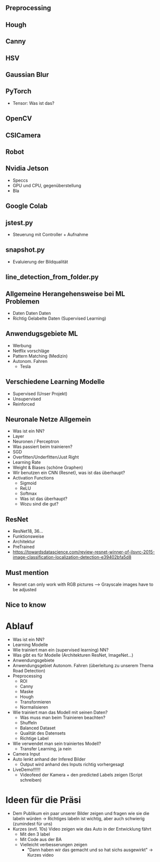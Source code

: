 ## Preprocessing
## Hough
## Canny
## HSV
## Gaussian Blur
## PyTorch
 - Tensor: Was ist das?
## OpenCV
## CSICamera
## Robot
## Nvidia Jetson
 - Speccs
 - GPU und CPU, gegenüberstellung
 - Bla
## Google Colab
## jstest.py
 - Steuerung mit Controller + Aufnahme
## snapshot.py
 - Evaluierung der Bildqualität
## line_detection_from_folder.py
## Allgemeine Herangehensweise bei ML Problemen
 - Daten Daten Daten
 - Richtig Gelabelte Daten (Supervised Learning)
## Anwendugsgebiete ML
 - Werbung
 - Netflix vorschläge
 - Pattern Matching (Medizin)
 - Autonom. Fahren
    * Tesla
## Verschiedene Learning Modelle
 - Supervised (Unser Projekt)
 - Unsupervised
 - Reinforced
## Neuronale Netze Allgemein
 - Was ist ein NN?
 - Layer
 - Neuronen / Perceptron
 - Was passiert beim trainieren?
 - SGD
 - Overfitten/Underfitten/Just Right
 - Learning Rate
 - Weight & Biases (schöne Graphen)
 - Wir benutzen ein CNN (Resnet), was ist das überhaupt?
 - Activation Functions
    - Sigmoid 
    - ReLU
    - Softmax
    - Was ist das überhaupt?
    - Wozu sind die gut?
## ResNet
 - ResNet18, 36...
 - Funktionsweise
 - Architektur
 - PreTrained
 - https://towardsdatascience.com/review-resnet-winner-of-ilsvrc-2015-image-classification-localization-detection-e39402bfa5d8
## Must mention
- Resnet can only work with RGB pictures --> Grayscale images have to be adjusted
## Nice to know


# Ablauf
 - Was ist ein NN?
 - Learning Modelle
 - Wie trainiert man ein (supervised learning) NN?
 - Was gibt es für Modelle (Architekturen ResNet, ImageNet...)
 - Anwendungsgebiete
 - Anwendungsgebiet Autonom. Fahren (überleitung zu unserem Thema Road Detection)
 - Preprocessing 
    - ROI
    - Canny
    - Maske
    - Hough
    - Transformieren
    - Normalisieren
 - Wie trainiert man das Modell mit seinen Daten?
    - Was muss man beim Trainieren beachten?
    - Shuffeln
    - Balanced Dataset
    - Qualität des Datensets
    - Richtige Label
 - Wie verwendet man sein trainiertes Modell?
    - Transfer Learning, ja nein
 - Camera Input
 - Auto lenkt anhand der Infered Bilder
   - Output wird anhand des Inputs richtig vorhergesagt
 - LiveDemo!!!!!!
   - Videofeed der Kamera + den predicted Labels zeigen (Script schreiben)

# Ideen für die Präsi
- Dem Publikum ein paar unserer Bilder zeigen und fragen wie sie die labeln würden -> Richtiges labeln ist wichtig, aber auch schwierig (zumindest für uns)
- Kurzes (evtl. 10s) Video zeigen wie das Auto in der Entwicklung fährt 
  - Mit den 3 label
  - Mit Code aus der BA
  - Vielleicht verbesserungen zeigen
    - "Dann haben wir das gemacht und so hat sichs ausgewirkt" -> Kurzes video
